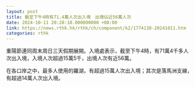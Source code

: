 ```yaml
---
layout: post
title: 截至下午4時有71.4萬人次出入境　出境佔近56萬人次
date: 2024-10-11 20:28:10.000000000 +08:00
link: https://news.rthk.hk/rthk/ch/component/k2/1774138-20241011.htm
categories: rthk
---
```


重陽節連同周末周日三天假期展開。入境處表示，截至下午4時，有71萬4千多人次出入境，入境人次超過15萬5千，出境人次有近56萬。

在各口岸之中，最多人使用的羅湖，有超過15萬人次出入境；其次是落馬洲支線，有超過14萬人次出入境。
